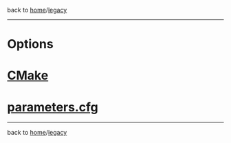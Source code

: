 back to [home](/)/[legacy](/legacy)

---

# Options

# [CMake](cmake)

# [parameters.cfg](parameters)

---

back to [home](/)/[legacy](/legacy)
